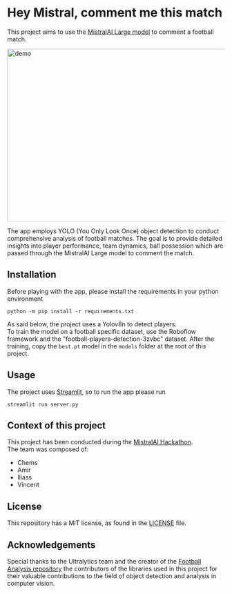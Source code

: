 # Hey Mistral, comment me this match

This project aims to use the [MistralAI Large model](https://mistral.ai/fr/news/mistral-large/) to comment a football match.

<p><img height="400" width="1000" src="./docs/animationApp.gif" alt="demo"></p>

The app employs YOLO (You Only Look Once) object detection to conduct comprehensive analysis of football matches. The goal is to provide detailed insights into player performance, team dynamics, ball possession which are passed through the MistralAI Large model to comment the match.

## Installation

Before playing with the app, please install the requirements in your python environment
```
python -m pip install -r requirements.txt
```

As said below, the project uses a Yolov8n to detect players. <br>
To train the model on a football specific dataset, use the Roboflow framework and the "football-players-detection-3zvbc" dataset.
After the training, copy the `best.pt` model in the `models` folder at the root of this project.

## Usage

The project uses [Streamlit](https://streamlit.io/), so to run the app please run
```
streamlit run server.py
```

## Context of this project

This project has been conducted during the [MistralAI Hackathon](https://partiful.com/e/EFvUkVMiTCP2cVrRU1cD). <br>
The team was composed of:
- Chems
- Amir
- Iliass
- Vincent

## License

This repository has a MIT license, as found in the [LICENSE](./LICENSE) file.

## Acknowledgements

Special thanks to the Ultralytics team and the creator of the [Football Analysis repository](https://github.com/rajveersinghcse/Football-Analysis-using-YOLO) the contributors of the libraries used in this project for their valuable contributions to the field of object detection and analysis in computer vision.

